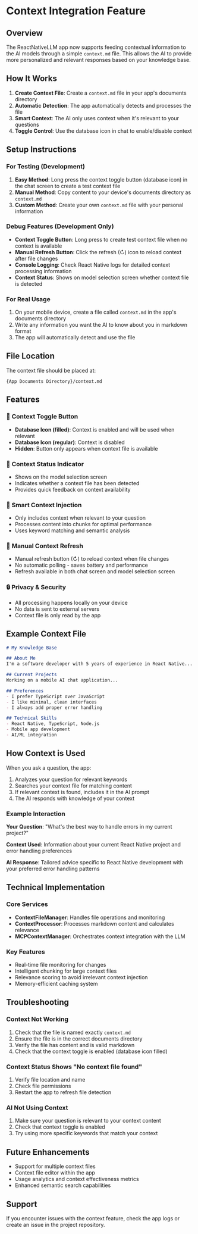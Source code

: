 # Context Integration Feature

## Overview
The ReactNativeLLM app now supports feeding contextual information to the AI models through a simple `context.md` file. This allows the AI to provide more personalized and relevant responses based on your knowledge base.

## How It Works
1. **Create Context File**: Create a `context.md` file in your app's documents directory
2. **Automatic Detection**: The app automatically detects and processes the file
3. **Smart Context**: The AI only uses context when it's relevant to your questions
4. **Toggle Control**: Use the database icon in chat to enable/disable context

## Setup Instructions

### For Testing (Development)
1. **Easy Method**: Long press the context toggle button (database icon) in the chat screen to create a test context file
2. **Manual Method**: Copy content to your device's documents directory as `context.md`
3. **Custom Method**: Create your own `context.md` file with your personal information

### Debug Features (Development Only)
- **Context Toggle Button**: Long press to create test context file when no context is available
- **Manual Refresh Button**: Click the refresh (↻) icon to reload context after file changes
- **Console Logging**: Check React Native logs for detailed context processing information
- **Context Status**: Shows on model selection screen whether context file is detected

### For Real Usage
1. On your mobile device, create a file called `context.md` in the app's documents directory
2. Write any information you want the AI to know about you in markdown format
3. The app will automatically detect and use the file

## File Location
The context file should be placed at:
```
{App Documents Directory}/context.md
```

## Features

### 🔄 **Context Toggle Button**
- **Database Icon (filled)**: Context is enabled and will be used when relevant
- **Database Icon (regular)**: Context is disabled
- **Hidden**: Button only appears when context file is available

### 📍 **Context Status Indicator**
- Shows on the model selection screen
- Indicates whether a context file has been detected
- Provides quick feedback on context availability

### 🧠 **Smart Context Injection**
- Only includes context when relevant to your question
- Processes content into chunks for optimal performance
- Uses keyword matching and semantic analysis

### 🔄 **Manual Context Refresh**
- Manual refresh button (↻) to reload context when file changes
- No automatic polling - saves battery and performance
- Refresh available in both chat screen and model selection screen

### 🔒 **Privacy & Security**
- All processing happens locally on your device
- No data is sent to external servers
- Context file is only read by the app

## Example Context File

```markdown
# My Knowledge Base

## About Me
I'm a software developer with 5 years of experience in React Native...

## Current Projects
Working on a mobile AI chat application...

## Preferences
- I prefer TypeScript over JavaScript
- I like minimal, clean interfaces
- I always add proper error handling

## Technical Skills
- React Native, TypeScript, Node.js
- Mobile app development
- AI/ML integration
```

## How Context is Used

When you ask a question, the app:
1. Analyzes your question for relevant keywords
2. Searches your context file for matching content
3. If relevant context is found, includes it in the AI prompt
4. The AI responds with knowledge of your context

### Example Interaction
**Your Question**: "What's the best way to handle errors in my current project?"

**Context Used**: Information about your current React Native project and error handling preferences

**AI Response**: Tailored advice specific to React Native development with your preferred error handling patterns

## Technical Implementation

### Core Services
- **ContextFileManager**: Handles file operations and monitoring
- **ContextProcessor**: Processes markdown content and calculates relevance
- **MCPContextManager**: Orchestrates context integration with the LLM

### Key Features
- Real-time file monitoring for changes
- Intelligent chunking for large context files
- Relevance scoring to avoid irrelevant context injection
- Memory-efficient caching system

## Troubleshooting

### Context Not Working
1. Check that the file is named exactly `context.md`
2. Ensure the file is in the correct documents directory
3. Verify the file has content and is valid markdown
4. Check that the context toggle is enabled (database icon filled)

### Context Status Shows "No context file found"
1. Verify file location and name
2. Check file permissions
3. Restart the app to refresh file detection

### AI Not Using Context
1. Make sure your question is relevant to your context content
2. Check that context toggle is enabled
3. Try using more specific keywords that match your context

## Future Enhancements
- Support for multiple context files
- Context file editor within the app
- Usage analytics and context effectiveness metrics
- Enhanced semantic search capabilities

## Support
If you encounter issues with the context feature, check the app logs or create an issue in the project repository. 